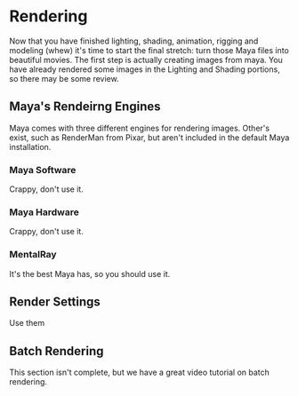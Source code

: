 # Rendering

Now that you have finished lighting, shading, animation, rigging and modeling (whew) it's time to start the final stretch: turn those Maya files into beautiful movies. The first step is actually creating images from maya. You have already rendered some images in the Lighting and Shading portions, so there may be some review.

## Maya's Rendeirng Engines

Maya comes with three different engines for rendering images. Other's exist, such as RenderMan from Pixar, but aren't included in the default Maya installation.

### Maya Software

Crappy, don't use it.

### Maya Hardware

Crappy, don't use it.

### MentalRay

It's the best Maya has, so you should use it.

## Render Settings

Use them

## Batch Rendering

This section isn't complete, but we have a great video tutorial on batch rendering.

<object width="780" height="454"><param name="movie" value="http://www.youtube-nocookie.com/v/9fRz63ph0h4?fs=1&amp;hl=en_US&amp;hd=1"></param><param name="allowFullScreen" value="true"></param><param name="allowscriptaccess" value="always"></param><embed src="http://www.youtube-nocookie.com/v/9fRz63ph0h4?fs=1&amp;hl=en_US&amp;hd=1" type="application/x-shockwave-flash" allowscriptaccess="always" allowfullscreen="true" width="780" height="454"></embed></object>



